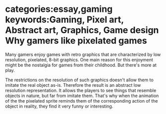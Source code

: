 
categories:essay,gaming
keywords:Gaming, Pixel art, Abstract art, Graphics, Game design
Why gamers like pixelated games
===

Many gamers enjoy games with retro graphics that are characterized by low resolution, pixelated, 8-bit graphics. One main reason for this enjoyment might be the nostalgia for games from their childhood. But there's more at play.

The restrictions on the resolution of such graphics doesn't allow them to imitate the real object as-is. Therefore the result is an abstract low resolution representation. It allows the players to see things that resemble objects in nature, but far from imitate them. That's why when the animation of the the pixelated sprite reminds them of the corresponding action of the object in reality, they find it very funny or interesting.

